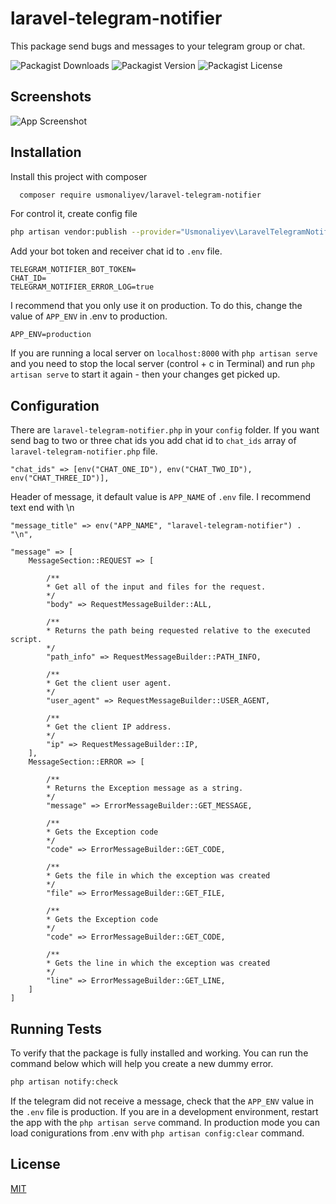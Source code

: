 
# laravel-telegram-notifier

This package send bugs and messages to your telegram group or chat. 

![Packagist Downloads](https://img.shields.io/packagist/dm/usmonaliyev/laravel-telegram-notifier)
![Packagist Version](https://img.shields.io/packagist/v/usmonaliyev/laravel-telegram-notifier)
![Packagist License](https://img.shields.io/packagist/l/usmonaliyev/laravel-telegram-notifier)

## Screenshots

![App Screenshot](https://repository-images.githubusercontent.com/559949735/ea6f5827-c174-46df-815f-331a6d05d6ad)

## Installation

Install this project with composer

```bash
  composer require usmonaliyev/laravel-telegram-notifier
```

For control it, create config file
```bash
php artisan vendor:publish --provider="Usmonaliyev\LaravelTelegramNotifier\LaravelTelegramNotifierServiceProvider"
```

Add your bot token and receiver chat id to `.env` file.

```
TELEGRAM_NOTIFIER_BOT_TOKEN=
CHAT_ID=
TELEGRAM_NOTIFIER_ERROR_LOG=true
```

I recommend that you only use it on production.
To do this, change the value of `APP_ENV` in .env to production.

```
APP_ENV=production
```

If you are running a local server on `localhost:8000` with `php artisan serve`
 and you need to stop the local server (control + c in Terminal) and run `php artisan serve`
 to start it again - then your changes get picked up.
## Configuration

There are `laravel-telegram-notifier.php` in your `config` folder.
If you want send bag to two or three chat ids you add chat id to `chat_ids` array of `laravel-telegram-notifier.php` file.

```
"chat_ids" => [env("CHAT_ONE_ID"), env("CHAT_TWO_ID"), env("CHAT_THREE_ID")],
```

Header of message, it default value is `APP_NAME` of `.env` file.
I recommend text end with \n
```
"message_title" => env("APP_NAME", "laravel-telegram-notifier") . "\n",
```

```
"message" => [
    MessageSection::REQUEST => [

        /**
        * Get all of the input and files for the request.
        */
        "body" => RequestMessageBuilder::ALL,

        /**
        * Returns the path being requested relative to the executed script.
        */
        "path_info" => RequestMessageBuilder::PATH_INFO,

        /**
        * Get the client user agent.
        */
        "user_agent" => RequestMessageBuilder::USER_AGENT,

        /**
        * Get the client IP address.
        */
        "ip" => RequestMessageBuilder::IP,
    ],
    MessageSection::ERROR => [

        /**
        * Returns the Exception message as a string.
        */
        "message" => ErrorMessageBuilder::GET_MESSAGE,

        /**
        * Gets the Exception code
        */
        "code" => ErrorMessageBuilder::GET_CODE,

        /**
        * Gets the file in which the exception was created
        */
        "file" => ErrorMessageBuilder::GET_FILE,

        /**
        * Gets the Exception code
        */
        "code" => ErrorMessageBuilder::GET_CODE,
        
        /**
        * Gets the line in which the exception was created
        */
        "line" => ErrorMessageBuilder::GET_LINE,
    ]
]
```
## Running Tests

To verify that the package is fully installed and working.
You can run the command below which will help you create a new dummy error.

```bash
php artisan notify:check
```

If the telegram did not receive a message, check that the `APP_ENV` value in the `.env` file is production.
If you are in a development environment, restart the app with the `php artisan serve` command.
In production mode you can load conigurations from .env with `php artisan config:clear` command.


## License

[MIT](https://choosealicense.com/licenses/mit/)

